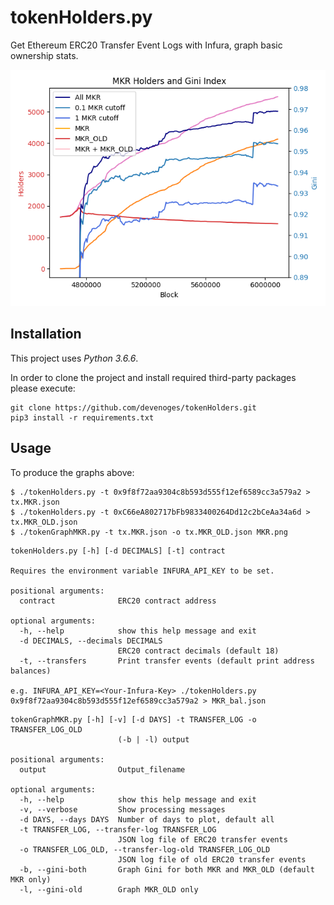 # tokenHolders.py

Get Ethereum ERC20 Transfer Event Logs with Infura, graph basic ownership stats.


![graph](https://github.com/devenoges/tokenHolders/raw/master/MKR_Holders_and_Gini_Index_for_MKR_only.png "MKR Holders and Gini Index for MKR only")


## Installation

This project uses *Python 3.6.6*.

In order to clone the project and install required third-party packages please execute:
```
git clone https://github.com/devenoges/tokenHolders.git
pip3 install -r requirements.txt
```


## Usage

To produce the graphs above:
```
$ ./tokenHolders.py -t 0x9f8f72aa9304c8b593d555f12ef6589cc3a579a2 > tx.MKR.json
$ ./tokenHolders.py -t 0xC66eA802717bFb9833400264Dd12c2bCeAa34a6d > tx.MKR_OLD.json
$ ./tokenGraphMKR.py -t tx.MKR.json -o tx.MKR_OLD.json MKR.png
```
```
tokenHolders.py [-h] [-d DECIMALS] [-t] contract

Requires the environment variable INFURA_API_KEY to be set.

positional arguments:
  contract              ERC20 contract address

optional arguments:
  -h, --help            show this help message and exit
  -d DECIMALS, --decimals DECIMALS
                        ERC20 contract decimals (default 18)
  -t, --transfers       Print transfer events (default print address balances)

e.g. INFURA_API_KEY=<Your-Infura-Key> ./tokenHolders.py 0x9f8f72aa9304c8b593d555f12ef6589cc3a579a2 > MKR_bal.json
```

```
tokenGraphMKR.py [-h] [-v] [-d DAYS] -t TRANSFER_LOG -o TRANSFER_LOG_OLD
                        (-b | -l) output

positional arguments:
  output                Output_filename

optional arguments:
  -h, --help            show this help message and exit
  -v, --verbose         Show processing messages
  -d DAYS, --days DAYS  Number of days to plot, default all
  -t TRANSFER_LOG, --transfer-log TRANSFER_LOG
                        JSON log file of ERC20 transfer events
  -o TRANSFER_LOG_OLD, --transfer-log-old TRANSFER_LOG_OLD
                        JSON log file of old ERC20 transfer events
  -b, --gini-both       Graph Gini for both MKR and MKR_OLD (default MKR only)
  -l, --gini-old        Graph MKR_OLD only
```
